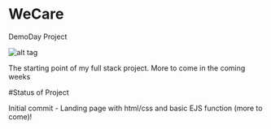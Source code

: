 # WeCare
DemoDay Project

![alt tag](https://i.imgur.com/BIq77bM.png)

The starting point of my full stack project. More to come in the coming weeks

#Status of Project

Initial commit - Landing page with html/css and basic EJS function (more to come)!
